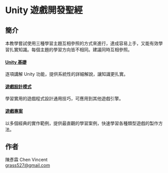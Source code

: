 # Unity 遊戲開發聖經

## 簡介
本教學嘗試使用三種學習主題互相參照的方式來進行，達成容易上手，又能有效學習扎實知識。每個主題的學習方向皆不相同。建議同時互相參照。

#### [Unity 基礎](./basics/)
逐項講解 Unity 功能，提供系統性的詳細解說，讓知識更扎實。

#### [遊戲設計模式](./patterns/)
學習實用的遊戲程式設計通用技巧，可應用到其他遊戲引擎。

#### [遊戲專案](./project-list/)
以多個經典的實作範例，提供最直觀的學習案例，快速學習各種類型遊戲的製作方法。


## 作者
陳彥霖 Chen Vincent<br/>
grass527@gmail.com